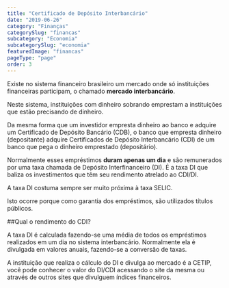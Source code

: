 ```yaml
---
title: "Certificado de Depósito Interbancário"
date: "2019-06-26"
category: "Finanças"
categorySlug: "financas"
subcategory: "Economia"
subcategorySlug: "economia"
featuredImage: "financas"
pageType: "page"
order: 3
---
```


Existe no sistema financeiro brasileiro um mercado onde só instituições financeiras participam, o chamado **mercado interbancário**.

Neste sistema, instituições com dinheiro sobrando emprestam a instituições que estão precisando de dinheiro.

Da mesma forma que um investidor empresta dinheiro ao banco e adquire um Certificado de Depósito Bancário (CDB), o banco que empresta dinheiro (depositante) adquire Certificados de Depósito Interbancário (CDI) de um banco que pega o dinheiro emprestado (depositário).

Normalmente esses empréstimos **duram apenas um dia** e são remunerados por uma taxa chamada de Depósito Interfinanceiro (DI). É a taxa DI que baliza os investimentos que têm seu rendimento atrelado ao CDI/DI.

A taxa DI costuma sempre ser muito próxima à taxa SELIC. 

Isto ocorre porque como garantia dos empréstimos, são utilizados títulos públicos.

##Qual o rendimento do CDI?

A taxa DI é calculada fazendo-se uma média de todos os empréstimos realizados em um dia no sistema interbancário. Normalmente ela é divulgada em valores anuais, fazendo-se a conversão de taxas.

A instituição que realiza o cálculo do DI e divulga ao mercado é a CETIP, você pode conhecer o valor do DI/CDI acessando o site da mesma ou através de outros sites que divulguem índices financeiros. 
